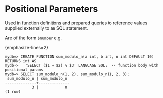 # Positional Parameters

Used in function definitions and prepared queries to reference values supplied externally to an SQL statement.

Are of the form `$number` e.g.

{emphasize-lines=2}

```psql
mydb=> CREATE FUNCTION sum_modulo_n(a int, b int, n int DEFAULT 10) RETURNS int AS
mydb->   'SELECT ($1 + $2) % $3' LANGUAGE SQL;  -- function body with positional params
mydb=> SELECT sum_modulo_n(1, 2), sum_modulo_n(1, 2, 3);
 sum_modulo_n | sum_modulo_n 
--------------+--------------
            3 |            0
(1 row)
```
